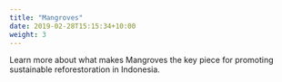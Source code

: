 ```yaml
---
title: "Mangroves"
date: 2019-02-28T15:15:34+10:00
weight: 3
---
```


Learn more about what makes Mangroves the key piece for promoting sustainable reforestoration in Indonesia.
